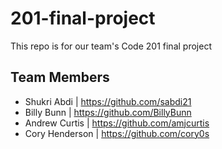 # 201-final-project
This repo is for our team's Code 201 final project

## Team Members
* Shukri Abdi | https://github.com/sabdi21
* Billy Bunn | https://github.com/BillyBunn
* Andrew Curtis | https://github.com/amjcurtis
* Cory Henderson | https://github.com/cory0s
